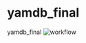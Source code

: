# yamdb_final
yamdb_final
![workflow](https://github.com/nasretdinovs/yamdb_final/actions/workflows/yamdb_workflow.yml/badge.svg)

